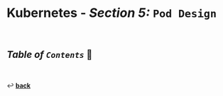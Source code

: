 # **Kubernetes** - ***Section 5:*** `Pod Design`

<br />

## ***Table*** *of* ***`Contents`*** 📜

<br>

↩️ [**back**](../)
